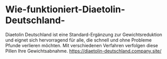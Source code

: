 # Wie-funktioniert-Diaetolin-Deutschland-
Diaetolin Deutschland ist eine Standard-Ergänzung zur Gewichtsreduktion und eignet sich hervorragend für alle, die schnell und ohne Probleme Pfunde verlieren möchten. Mit verschiedenen Verfahren verfolgen diese Pillen Ihre Gewichtsabnahme. https://diaetolin-deutschland.company.site/
